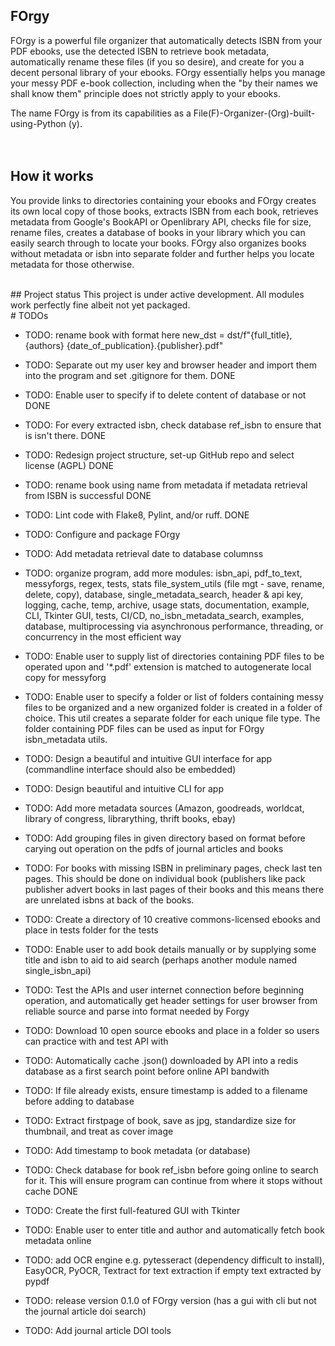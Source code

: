 ## FOrgy
FOrgy is a powerful file organizer that automatically detects ISBN from your PDF ebooks, use the detected ISBN to retrieve book metadata, automatically rename these files (if you so desire), and create for you a decent personal  library of your ebooks. FOrgy essentially helps you manage your messy PDF e-book collection, including when the "by their names we shall know them" principle does not strictly apply to your ebooks.

The name FOrgy is from its capabilities as a File(F)-Organizer-(Org)-built-using-Python (y).
<br/>
<br/>
<br/>
    
## How it works
You provide links to directories containing your ebooks and FOrgy creates its own local copy of those books, extracts ISBN from each book, retrieves metadata from Google's BookAPI or Openlibrary API, checks file for size, rename files, creates a database of books in your library which you can easily search through to locate your books. FOrgy also organizes books without metadata or isbn into separate folder and further helps you locate metadata for those otherwise.

<br/>
## Project status
This project is under active development. All modules work perfectly fine albeit not yet packaged.

<br/>
# TODOs

- TODO: rename book with format here new_dst = dst/f"{full_title}, {authors} {date_of_publication}.{publisher}.pdf"

- TODO: Separate out my user key and browser header and import them into the program and set .gitignore for them. DONE

- TODO: Enable user to specify if to delete content of database or not DONE

- TODO: For every extracted isbn, check database ref_isbn to ensure that is isn't there. DONE

- TODO: Redesign project structure, set-up GitHub repo and select license (AGPL) DONE

- TODO: rename book using name from metadata if metadata retrieval from ISBN is successful DONE

- TODO: Lint code with Flake8, Pylint, and/or ruff. DONE

- TODO: Configure and package FOrgy

- TODO: Add metadata retrieval date to database columnss

- TODO: organize program, add more modules: isbn_api, pdf_to_text, messyforgs, regex, tests, stats
  file_system_utils (file mgt - save, rename, delete, copy), database, single_metadata_search,
  header & api key, logging, cache, temp, archive, usage stats, documentation, example,
  CLI, Tkinter GUI, tests, CI/CD, no_isbn_metadata_search, examples, database, multiprocessing
  via asynchronous performance, threading, or concurrency in the most efficient way

- TODO: Enable user to supply list of directories containing PDF files to be operated upon and   '*.pdf'
  extension is matched to autogenerate local copy for messyforg

- TODO: Enable user to specify a folder or list of folders containing messy files to be organized and   a new organized folder is created in a folder of choice. This util creates a separate folder   for each unique file type. The folder containing PDF files can be used as input for FOrgy   isbn_metadata utils.

- TODO: Design a beautiful and intuitive GUI interface for app (commandline interface should also be   embedded)


- TODO: Design beautiful and intuitive CLI for app

- TODO: Add more metadata sources (Amazon, goodreads, worldcat, library of congress, librarything,   thrift books, ebay)

- TODO: Add grouping files in given directory based on format before carying out operation
  on the pdfs of journal articles and books

- TODO: For books with missing ISBN in preliminary pages, check last ten pages. This should
  be done on individual book (publishers like pack publisher advert books in last pages
  of their books and this means there are unrelated isbns at back of the books.

- TODO: Create a directory of 10 creative commons-licensed ebooks and place in tests folder for the   tests

- TODO: Enable user to add book details manually or by supplying some title and isbn to aid to aid     search (perhaps another module named single_isbn_api)

- TODO: Test the APIs and user internet connection before beginning operation, and automatically get    header settings for user browser from reliable source and parse into format needed by Forgy

- TODO: Download 10 open source ebooks and place in a folder so users can practice with and test API   with

- TODO: Automatically cache .json() downloaded by API into a redis database as a first search point
  before online API bandwith

- TODO: If file already exists, ensure timestamp is added to a filename before adding to database

- TODO: Extract firstpage of book, save as jpg, standardize size for thumbnail, and treat as cover   image

- TODO: Add timestamp to book metadata (or database)

- TODO: Check database for book ref_isbn before going online to search for it. This will ensure     program can continue from where it stops without cache DONE

- TODO: Create the first full-featured GUI with Tkinter

- TODO: Enable user to enter title and author and automatically fetch book metadata online 

- TODO: add OCR engine e.g. pytesseract (dependency difficult to install),
  EasyOCR, PyOCR, Textract for text extraction if empty text extracted by pypdf

- TODO: release version 0.1.0 of FOrgy version (has a gui with cli but not the journal article doi   search)

- TODO: Add journal article DOI tools



